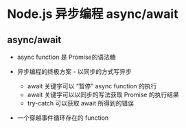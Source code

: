 # Node.js 异步编程 async/await
## async/await
- async function 是 Promise的语法糖
- 异步编程的终极方案 - 以同步的方式写异步
    - await 关键字可以 “暂停” async function 的执行
    - await 关键字可以以同步的写法获取 Promise 的执行结果
    - try-catch 可以获取 await 所得到的错误

- 一个穿越事件循环存在的 function


